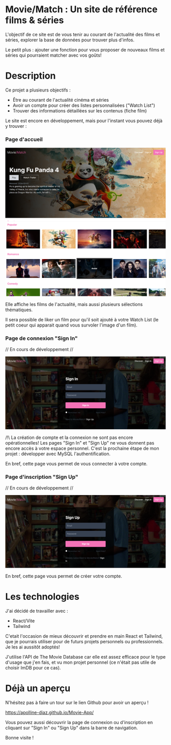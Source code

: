 # Movie/Match : Un site de référence films & séries

L'objectif de ce site est de vous tenir au courant de l'actualité des films et séries, explorer la base de données pour trouver plus d'infos.

Le petit plus : ajouter une fonction pour vous proposer de nouveaux films et séries qui pourraient matcher avec vos goûts!

# Description

Ce projet a plusieurs objectifs :

- Être au courant de l'actualité cinéma et séries
- Avoir un compte pour créer des listes personnalisées ("Watch List")
- Trouver des informations détaillées sur les contenus (fiche film)

Le site est encore en développement, mais pour l'instant vous pouvez déjà y trouver :

### Page d'accueil

![alt text](src/assets/Home_Page.png)
![alt text](src/assets/Rows_Page.png)

Elle affiche les films de l'actualité, mais aussi plusieurs sélections thématiques.

Il sera possible de liker un film pour qu'il soit ajouté à votre Watch List (le petit coeur qui apparait quand vous survoler l'image d'un film).

### Page de connexion "Sign In"

// En cours de développement //

![alt text](src/assets/Sign_In_Page.png)

/!\ La création de compte et la connexion ne sont pas encore opérationnelles!
Les pages "Sign In" et "Sign Up" ne vous donnent pas encore accès à votre espace personnel.
C'est la prochaine étape de mon projet : développer avec MySQL l'authentification.

En bref, cette page vous permet de vous connecter à votre compte.

### Page d'inscription "Sign Up"

// En cours de développement //

![alt text](src/assets/Sign_Up_Page.png)

En bref, cette page vous permet de créer votre compte.

# Les technologies

J'ai décidé de travailler avec :

- React/Vite
- Tailwind

C'etait l'occasion de mieux découvrir et prendre en main React et Tailwind, que je pourrais utiliser pour de futurs projets personnels ou professionnels. Je les ai aussitôt adoptés!

J'utilise l'API de The Movie Database car elle est assez efficace pour le type d'usage que j'en fais, et vu mon projet personnel (ce n'était pas utile de choisir ImDB pour ce cas).

# Déjà un aperçu

N'hésitez pas à faire un tour sur le lien Github pour avoir un aperçu !

https://apolline-diaz.github.io/Movie-App/

Vous pouvez aussi découvrir la page de connexion ou d'inscription en cliquant sur "Sign In" ou "Sign Up" dans la barre de navigation.

Bonne visite !
